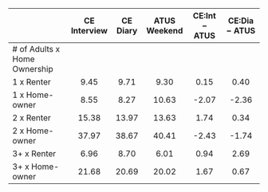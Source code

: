 
|                      | CE<br>Interview |  CE<br>Diary | ATUS<br>Weekend | CE:Int &minus; ATUS | CE:Dia &minus; ATUS |
| -------------------- | :----------: | :----------: | :----------: | :----------: | :----------: |
| # of Adults x Home Ownership |              |              |              |              |              |
| 1 x Renter           |         9.45 |         9.71 |         9.30 |         0.15 |         0.40 |
| 1 x Home-owner       |         8.55 |         8.27 |        10.63 |        -2.07 |        -2.36 |
| 2 x Renter           |        15.38 |        13.97 |        13.63 |         1.74 |         0.34 |
| 2 x Home-owner       |        37.97 |        38.67 |        40.41 |        -2.43 |        -1.74 |
| 3+ x Renter          |         6.96 |         8.70 |         6.01 |         0.94 |         2.69 |
| 3+ x Home-owner      |        21.68 |        20.69 |        20.02 |         1.67 |         0.67 |

